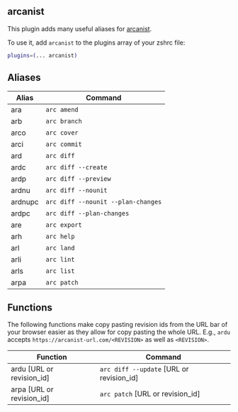 ## arcanist

This plugin adds many useful aliases for [arcanist](https://github.com/phacility/arcanist).

To use it, add `arcanist` to the plugins array of your zshrc file:

```zsh
plugins=(... arcanist)
```

## Aliases

| Alias   | Command                            |
| ------- | ---------------------------------- |
| ara     | `arc amend`                        |
| arb     | `arc branch`                       |
| arco    | `arc cover`                        |
| arci    | `arc commit`                       |
| ard     | `arc diff`                         |
| ardc    | `arc diff --create`                |
| ardp    | `arc diff --preview`               |
| ardnu   | `arc diff --nounit`                |
| ardnupc | `arc diff --nounit --plan-changes` |
| ardpc   | `arc diff --plan-changes`          |
| are     | `arc export`                       |
| arh     | `arc help`                         |
| arl     | `arc land`                         |
| arli    | `arc lint`                         |
| arls    | `arc list`                         |
| arpa    | `arc patch`                        |

## Functions

The following functions make copy pasting revision ids from the URL bar of your browser easier as they allow for copy pasting the whole URL.
E.g., `ardu` accepts `https://arcanist-url.com/<REVISION>` as well as `<REVISION>`.

| Function                  | Command                                  |
| ------------------------- | ---------------------------------------- |
| ardu [URL or revision_id] | `arc diff --update` [URL or revision_id] |
| arpa [URL or revision_id] | `arc patch` [URL or revision_id]         |
